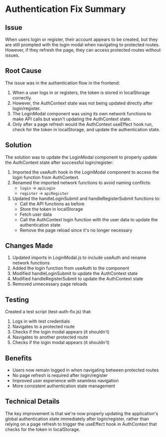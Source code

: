 # Authentication Fix Summary

## Issue
When users login or register, their account appears to be created, but they are still prompted with the login modal when navigating to protected routes. However, if they refresh the page, they can access protected routes without issues.

## Root Cause
The issue was in the authentication flow in the frontend:

1. When a user logs in or registers, the token is stored in localStorage correctly.
2. However, the AuthContext state was not being updated directly after login/register.
3. The LoginModal component was using its own network functions to make API calls but wasn't updating the AuthContext state.
4. Only after a page refresh would the AuthContext useEffect hook run, check for the token in localStorage, and update the authentication state.

## Solution
The solution was to update the LoginModal component to properly update the AuthContext state after successful login/register:

1. Imported the useAuth hook in the LoginModal component to access the login function from AuthContext.
2. Renamed the imported network functions to avoid naming conflicts:
   - `login` → `apiLogin`
   - `register` → `apiRegister`
3. Updated the handleLoginSubmit and handleRegisterSubmit functions to:
   - Call the API functions as before
   - Store the token in localStorage
   - Fetch user data
   - Call the AuthContext login function with the user data to update the authentication state
   - Remove the page reload since it's no longer necessary

## Changes Made
1. Updated imports in LoginModal.js to include useAuth and rename network functions
2. Added the login function from useAuth to the component
3. Modified handleLoginSubmit to update the AuthContext state
4. Modified handleRegisterSubmit to update the AuthContext state
5. Removed unnecessary page reloads

## Testing
Created a test script (test-auth-fix.js) that:
1. Logs in with test credentials
2. Navigates to a protected route
3. Checks if the login modal appears (it shouldn't)
4. Navigates to another protected route
5. Checks if the login modal appears (it shouldn't)

## Benefits
- Users now remain logged in when navigating between protected routes
- No page refresh is required after login/register
- Improved user experience with seamless navigation
- More consistent authentication state management

## Technical Details
The key improvement is that we're now properly updating the application's global authentication state immediately after login/register, rather than relying on a page refresh to trigger the useEffect hook in AuthContext that checks for the token in localStorage.